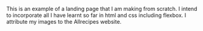 This is an example of a landing page that I am making from scratch.
I intend to incorporate all I have learnt so far in html and css including flexbox.
I attribute my images to the Allrecipes website.